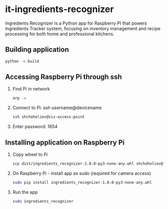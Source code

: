 # it-ingredients-recognizer
Ingredients Recognizer is a Python app for Raspberry PI that powers Ingredients Tracker system, focusing on inventory management and recipe processing for both home and professional kitchens. 

## Building application
``` bash
python -m build
```

## Accessing Raspberry Pi through ssh
1. Find Pi in network
    ``` bash
    arp -a
    ```
2. Connect to Pi: ssh username@devicename
    ``` bash
    ssh shchoholiev@sis-access-point
    ```
3. Enter password: 1654

## Installing application on Raspberry Pi
1. Copy wheel to Pi
    ``` bash
    scp dist/ingredients_recognizer-1.0.0-py3-none-any.whl shchoholiev@sis-access-point:/home/shchoholiev
    ```
2. On Raspberry Pi - install app as sudo (required for camera access)
    ``` bash
    sudo pip install ingredients_recognizer-1.0.0-py3-none-any.whl
    ```
3. Run the app
    ``` bash
    sudo ingredients_recognizer
    ```